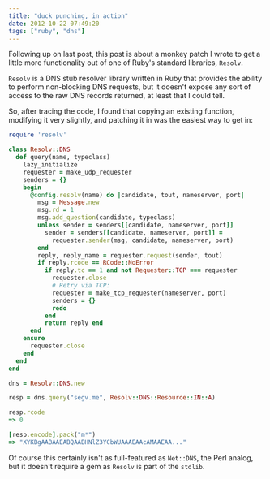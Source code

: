 ```yaml
---
title: "duck punching, in action"
date: 2012-10-22 07:49:20
tags: ["ruby", "dns"]
---
```


Following up on last post, this post is about a monkey patch I wrote to get a
little more functionality out of one of Ruby's standard libraries, `Resolv`.

`Resolv` is a DNS stub resolver library written in Ruby that provides the
ability to perform non-blocking DNS requests, but it doesn't expose any sort of
access to the raw DNS records returned, at least that I could tell. 

So, after tracing the code, I found that copying an existing function,
modifying it very slightly, and patching it in was the easiest way to get in:

```ruby
require 'resolv'

class Resolv::DNS
  def query(name, typeclass)
    lazy_initialize
    requester = make_udp_requester
    senders = {}
    begin
      @config.resolv(name) do |candidate, tout, nameserver, port|
        msg = Message.new
        msg.rd = 1
        msg.add_question(candidate, typeclass)
        unless sender = senders[[candidate, nameserver, port]]
          sender = senders[[candidate, nameserver, port]] =
            requester.sender(msg, candidate, nameserver, port)
        end
        reply, reply_name = requester.request(sender, tout)
        if reply.rcode == RCode::NoError
          if reply.tc == 1 and not Requester::TCP === requester
            requester.close
            # Retry via TCP:
            requester = make_tcp_requester(nameserver, port)
            senders = {}
            redo
          end
          return reply end
      end
    ensure
      requester.close
    end
  end
end

dns = Resolv::DNS.new

resp = dns.query("segv.me", Resolv::DNS::Resource::IN::A)

resp.rcode
=> 0

[resp.encode].pack("m*")
=> "XYKBgAABAAEABQAABHNlZ3YCbWUAAAEAAcAMAAEAA..."

```

Of course this certainly isn't as full-featured as `Net::DNS`, the Perl analog,
but it doesn't require a gem as `Resolv` is part of the `stdlib`.

